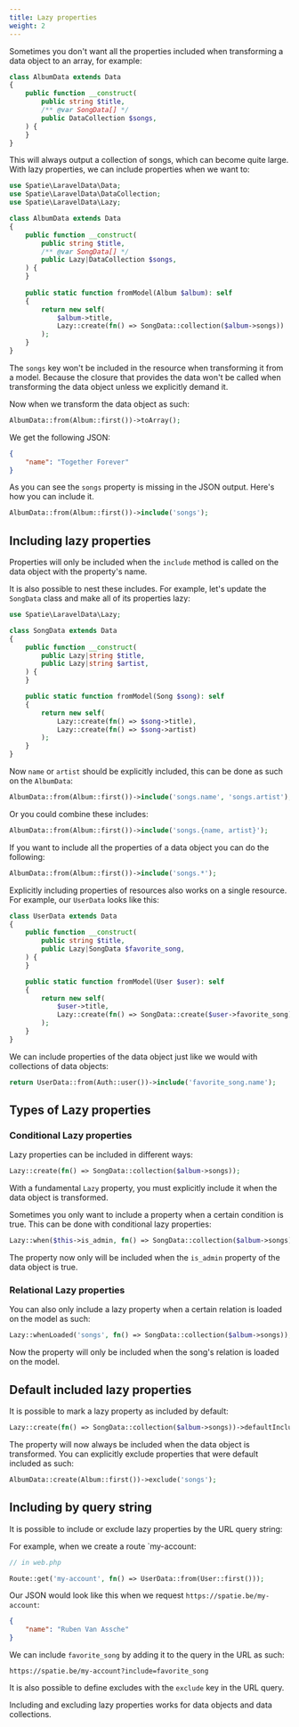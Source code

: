 ```yaml
---
title: Lazy properties
weight: 2
---
```


Sometimes you don't want all the properties included when transforming a data object to an array, for example:

```php
class AlbumData extends Data
{
    public function __construct(
        public string $title,
        /** @var SongData[] */
        public DataCollection $songs,
    ) {
    }
}
```

This will always output a collection of songs, which can become quite large. With lazy properties, we can include properties when we want to:

```php
use Spatie\LaravelData\Data;
use Spatie\LaravelData\DataCollection;
use Spatie\LaravelData\Lazy;

class AlbumData extends Data
{
    public function __construct(
        public string $title,
        /** @var SongData[] */
        public Lazy|DataCollection $songs,
    ) {
    }
    
    public static function fromModel(Album $album): self
    {
        return new self(
            $album->title,
            Lazy::create(fn() => SongData::collection($album->songs))
        );
    }
}
```

The `songs` key won't be included in the resource when transforming it from a model. Because the closure that provides the data won't be called when transforming the data object unless we explicitly demand it.

Now when we transform the data object as such:

```php
AlbumData::from(Album::first())->toArray();
```

We get the following JSON:

```json
{
    "name": "Together Forever"
}
```

As you can see the `songs` property is missing in the JSON output. Here's how you can include it.

```php
AlbumData::from(Album::first())->include('songs');
```

## Including lazy properties

Properties will only be included when the `include` method is called on the data object with the property's name.

It is also possible to nest these includes. For example, let's update the `SongData` class and make all of its properties lazy:

```php
use Spatie\LaravelData\Lazy;

class SongData extends Data
{
    public function __construct(
        public Lazy|string $title,
        public Lazy|string $artist,
    ) {
    }

    public static function fromModel(Song $song): self
    {
        return new self(
            Lazy::create(fn() => $song->title),
            Lazy::create(fn() => $song->artist)
        );
    }
}
```

Now `name` or `artist` should be explicitly included, this can be done as such on the `AlbumData`:

```php
AlbumData::from(Album::first())->include('songs.name', 'songs.artist');
```

Or you could combine these includes:

```php
AlbumData::from(Album::first())->include('songs.{name, artist}');
```

If you want to include all the properties of a data object you can do the following:

```php
AlbumData::from(Album::first())->include('songs.*');
```

Explicitly including properties of resources also works on a single resource. For example, our `UserData` looks like this:

```php
class UserData extends Data
{
    public function __construct(
        public string $title,
        public Lazy|SongData $favorite_song,
    ) {
    }

    public static function fromModel(User $user): self
    {
        return new self(
            $user->title,
            Lazy::create(fn() => SongData::create($user->favorite_song))
        );
    }
}
```

We can include properties of the data object just like we would with collections of data objects:

```php
return UserData::from(Auth::user())->include('favorite_song.name');
```

## Types of Lazy properties

### Conditional Lazy properties

Lazy properties can be included in different ways:

```php
Lazy::create(fn() => SongData::collection($album->songs));
```

With a fundamental `Lazy` property, you must explicitly include it when the data object is transformed.

Sometimes you only want to include a property when a certain condition is true. This can be done with conditional lazy properties:

```php
Lazy::when($this->is_admin, fn() => SongData::collection($album->songs));
```

The property now only will be included when the `is_admin` property of the data object is true.

### Relational Lazy properties

You can also only include a lazy property when a certain relation is loaded on the model as such:

```php
Lazy::whenLoaded('songs', fn() => SongData::collection($album->songs));
```

Now the property will only be included when the song's relation is loaded on the model.

## Default included lazy properties

It is possible to mark a lazy property as included by default:

```php
Lazy::create(fn() => SongData::collection($album->songs))->defaultIncluded();
```

The property will now always be included when the data object is transformed. You can explicitly exclude properties that were default included as such:

```php
AlbumData::create(Album::first())->exclude('songs');
```

## Including by query string

It is possible to include or exclude lazy properties by the URL query string:

For example, when we create a route `my-account:

```php
// in web.php

Route::get('my-account', fn() => UserData::from(User::first()));
```

Our JSON would look like this when we request `https://spatie.be/my-account`:

```json
{
    "name": "Ruben Van Assche"
}
```

We can include `favorite_song` by adding it to the query in the URL as such:

```
https://spatie.be/my-account?include=favorite_song
```

It is also possible to define excludes with the `exclude` key in the URL query.

Including and excluding lazy properties works for data objects and data collections.
